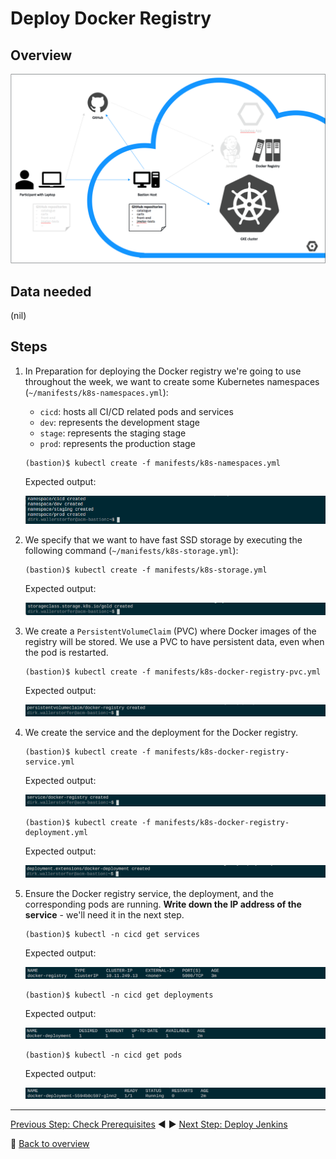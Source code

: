 # Deploy Docker Registry

## Overview

![Lab Setup Step 3](../assets/lab-setup-3.png)

## Data needed

(nil)

## Steps
1. In Preparation for deploying the Docker registry we're going to use throughout the week, we want to create some Kubernetes namespaces (`~/manifests/k8s-namespaces.yml`):
    - `cicd`: hosts all CI/CD related pods and services
    - `dev`: represents the development stage
    - `stage`: represents the staging stage
    - `prod`: represents the production stage

    ```
    (bastion)$ kubectl create -f manifests/k8s-namespaces.yml
    ```

    Expected output:

    ![](../assets/kubectl-create-namespaces.png)

1. We specify that we want to have fast SSD storage by executing the following command (`~/manifests/k8s-storage.yml`):

    ```
    (bastion)$ kubectl create -f manifests/k8s-storage.yml
    ```

    Expected output:

    ![](../assets/kubectl-create-storageclass.png)

1. We create a `PersistentVolumeClaim` (PVC) where Docker images of the registry will be stored. We use a PVC to have persistent data, even when the pod is restarted. 

    ```
    (bastion)$ kubectl create -f manifests/k8s-docker-registry-pvc.yml
    ```

    Expected output:

    ![](../assets/kubectl-create-registrypvc.png)

1. We create the service and the deployment for the Docker registry.

    ```
    (bastion)$ kubectl create -f manifests/k8s-docker-registry-service.yml
    ```
    
    Expected output:

    ![](../assets/kubectl-create-registrysvc.png)

    ```
    (bastion)$ kubectl create -f manifests/k8s-docker-registry-deployment.yml
    ```

    Expected output: 

    ![](../assets/kubectl-create-registrydpl.png)

1. Ensure the Docker registry service, the deployment, and the corresponding pods are running. **Write down the IP address of the service** - we'll need it in the next step.

    ```
    (bastion)$ kubectl -n cicd get services
    ```

    Expected output: 

    ![](../assets/kubectl-get-services.png)

    ```
    (bastion)$ kubectl -n cicd get deployments
    ```

    Expected output: 

    ![](../assets/kubectl-get-deployment.png)

    ```
    (bastion)$ kubectl -n cicd get pods
    ```

    Expected output: 

    ![](../assets/kubectl-get-pods.png)

---

[Previous Step: Check Prerequisites](../2_Fork_GitHub_Repositories) :arrow_backward: :arrow_forward: [Next Step: Deploy Jenkins](../4_Deploy_Jenkins)

:arrow_up_small: [Back to overview](../)
